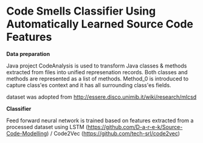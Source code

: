 # Code Smells Classifier Using Automatically Learned Source Code Features

<b>Data preparation</b>

Java project CodeAnalysis is used to transform Java classes & methods extracted from files into unified represenation records. Both classes and methods are represented as a list of methods. Method_0 is introduced to capture class'es context and it has all surrounding class'es fields.

dataset was adopted from http://essere.disco.unimib.it/wiki/research/mlcsd

<b>Classifier</b>

Feed forward neural network is trained based on features extracted from a processed dataset using LSTM (https://github.com/D-a-r-e-k/Source-Code-Modelling) / Code2Vec (https://github.com/tech-srl/code2vec)
